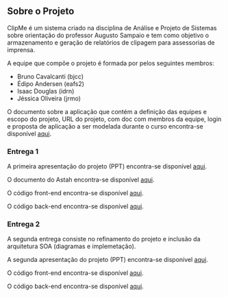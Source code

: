 ## Sobre o Projeto

ClipMe é um sistema criado na disciplina de Análise e Projeto de Sistemas sobre orientação do professor Augusto Sampaio e tem como objetivo o armazenamento e geração de relatórios de clipagem para assessorias de imprensa.

A equipe que compõe o projeto é formada por pelos seguintes membros:
- Bruno Cavalcanti (bjcc)
- Édipo Andersen (eafs2)
- Isaac Douglas (idrn)
- Jéssica Oliveira (jrmo)


O documento sobre a aplicação que contém a definição das equipes e escopo do projeto, URL do projeto, com doc com membros da equipe, login e proposta de aplicação a ser modelada durante o curso encontra-se disponível [aqui](https://github.com/bjcCin/ClipMe/raw/master/Entregas/Modelagem%20Caso%20de%20Uso.pdf).


### Entrega 1

A primeira apresentação do projeto (PPT) encontra-se disponível [aqui](https://github.com/bjcCin/ClipMe/raw/master/Entregas/APS%20-%20Entrega%201.pdf).


O documento do Astah encontra-se disponível [aqui](https://github.com/bjcCin/ClipMe/raw/master/Entregas/Entrega-1).


O código front-end encontra-se disponível [aqui](https://github.com/bjcCin/ClipMe/tree/master/frontEnd).


O código back-end encontra-se disponível [aqui](https://github.com/bjcCin/ClipMe/tree/master/backEnd/clipMe).



### Entrega 2

A segunda entrega consiste no refinamento do projeto e inclusão da arquitetura SOA (diagramas e implemetação).


A segunda apresentação do projeto (PPT) encontra-se disponível [aqui](https://docs.google.com/presentation/d/1E19e67a0YTPAIPEYoseiDxsXwxQtH41Sa0lQbpqC5JU/edit?usp=sharing).


O código front-end encontra-se disponível [aqui](https://github.com/bjcCin/ClipMe/tree/master/frontEnd).


O código back-end encontra-se disponível [aqui](https://github.com/bjcCin/ClipMe/tree/master/backEnd/clipMe).
